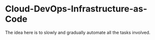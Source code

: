 # Cloud-DevOps-Infrastructure-as-Code


The idea here is to slowly and gradually automate all the tasks involved.
